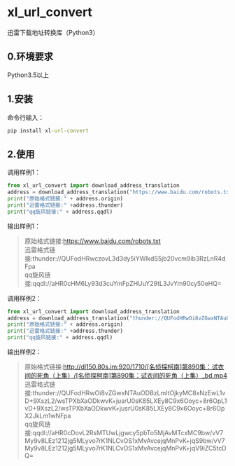 # xl_url_convert
迅雷下载地址转换库（Python3）
## 0.环境要求 
Python3.5以上

## 1.安装
命令行输入：
```cmd
pip install xl-url-convert
```

## 2.使用
调用样例1：
```python
from xl_url_convert import download_address_translation
address = download_address_translation("https://www.baidu.com/robots.txt")
print("原始格式链接:" + address.origin)
print("迅雷格式链接:" +address.thunder)
print("qq旋风链接:" + address.qqdl)
```
输出样例1：
> 原始格式链接:https://www.baidu.com/robots.txt<br>
> 迅雷格式链接:thunder://QUFodHRwczovL3d3dy5iYWlkdS5jb20vcm9ib3RzLnR4dFpa<br>
> qq旋风链接:qqdl://aHR0cHM6Ly93d3cuYmFpZHUuY29tL3JvYm90cy50eHQ=

调用样例2：
```python
from xl_url_convert import download_address_translation
address = download_address_translation("thunder://QUFodHRwOi8vZGwxNTAuODBzLmltOjkyMC8xNzEwL1vlkI3kvqbmjqLmn6/ljZdd56ysODkw6ZuG77ya6K+V6KGj6Ze055qE5q276KeS77yI5LiK6ZuG77yJL1vlkI3kvqbmjqLmn6/ljZdd56ysODkw6ZuG77ya6K+V6KGj6Ze055qE5q276KeS77yI5LiK6ZuG77yJX2JkLm1wNFpa")
print("原始格式链接:" + address.origin)
print("迅雷格式链接:" +address.thunder)
print("qq旋风链接:" + address.qqdl)
```

输出样例2：
> 原始格式链接:http://dl150.80s.im:920/1710/[名侦探柯南]第890集：试衣间的死角（上集）/[名侦探柯南]第890集：试衣间的死角（上集）_bd.mp4<br>
> 迅雷格式链接:thunder://QUFodHRwOi8vZGwxNTAuODBzLmltOjkyMC8xNzEwL1vD+9XszL2/wsTPXbXaODkwvK+jusrU0sK85LXEy8C9x6Ooyc+8r6OpL1vD+9XszL2/wsTPXbXaODkwvK+jusrU0sK85LXEy8C9x6Ooyc+8r6OpX2JkLm1wNFpa<br>
> qq旋风链接:qqdl://aHR0cDovL2RsMTUwLjgwcy5pbTo5MjAvMTcxMC9bw/vV7My9v8LEz1212jg5MLyvo7rK1NLCvOS1xMvAvcejqMnPvK+jqS9bw/vV7My9v8LEz1212jg5MLyvo7rK1NLCvOS1xMvAvcejqMnPvK+jqV9iZC5tcDQ=